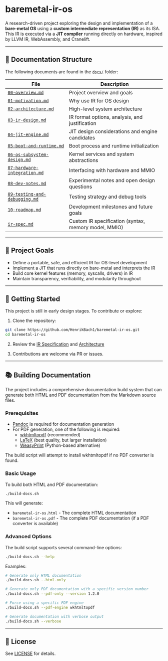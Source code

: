 # baremetal-ir-os

A research-driven project exploring the design and implementation of a **bare-metal OS** using a **custom intermediate representation (IR)** as its ISA. This IR is executed via a **JIT compiler** running directly on hardware, inspired by LLVM IR, WebAssembly, and Cranelift.

---

## 📂 Documentation Structure

The following documents are found in the [`docs/`](docs/) folder:

| File                            | Description |
|---------------------------------|-------------|
| [`00-overview.md`](docs/00-overview.md)           | Project overview and goals |
| [`01-motivation.md`](docs/01-motivation.md)         | Why use IR for OS design |
| [`02-architecture.md`](docs/02-architecture.md)       | High-level system architecture |
| [`03-ir-design.md`](docs/03-ir-design.md)          | IR format options, analysis, and justification |
| [`04-jit-engine.md`](docs/04-jit-engine.md)         | JIT design considerations and engine candidates |
| [`05-boot-and-runtime.md`](docs/05-boot-and-runtime.md) | Boot process and runtime initialization |
| [`06-os-subsystem-design.md`](docs/06-os-subsystem-design.md) | Kernel services and system abstractions |
| [`07-hardware-integration.md`](docs/07-hardware-integration.md) | Interfacing with hardware and MMIO |
| [`08-dev-notes.md`](docs/08-dev-notes.md)          | Experimental notes and open design questions |
| [`09-testing-and-debugging.md`](docs/09-testing-and-debugging.md) | Testing strategy and debug tools |
| [`10-roadmap.md`](docs/10-roadmap.md)             | Development milestones and future goals |
| [`ir-spec.md`](docs/ir-spec.md)                   | Custom IR specification (syntax, memory model, MMIO) |

---

## 🚀 Project Goals

- Define a portable, safe, and efficient IR for OS-level development
- Implement a JIT that runs directly on bare-metal and interprets the IR
- Build core kernel features (memory, syscalls, drivers) in IR
- Maintain transparency, verifiability, and modularity throughout

---

## 🔧 Getting Started

This project is still in early design stages. To contribute or explore:

1. Clone the repository:
```bash
git clone https://github.com/HenrikBach1/baremetal-ir-os.git
cd baremetal-ir-os
```

2. Review the [IR Specification](docs/ir-spec.md) and [Architecture](docs/02-architecture.md)

3. Contributions are welcome via PR or issues.

---

## 📚 Building Documentation

The project includes a comprehensive documentation build system that can generate both HTML and PDF documentation from the Markdown source files.

### Prerequisites

- [Pandoc](https://pandoc.org/) is required for documentation generation
- For PDF generation, one of the following is required:
  - [wkhtmltopdf](https://wkhtmltopdf.org/) (recommended)
  - [LaTeX](https://www.latex-project.org/) (best quality, but larger installation)
  - [WeasyPrint](https://weasyprint.org/) (Python-based alternative)

The build script will attempt to install wkhtmltopdf if no PDF converter is found.

### Basic Usage

To build both HTML and PDF documentation:

```bash
./build-docs.sh
```

This will generate:
- `baremetal-ir-os.html` - The complete HTML documentation
- `baremetal-ir-os.pdf` - The complete PDF documentation (if a PDF converter is available)

### Advanced Options

The build script supports several command-line options:

```bash
./build-docs.sh --help
```

Examples:

```bash
# Generate only HTML documentation
./build-docs.sh --html-only

# Generate only PDF documentation with a specific version number
./build-docs.sh --pdf-only --version 1.2.0

# Force using a specific PDF engine
./build-docs.sh --pdf-engine wkhtmltopdf

# Generate documentation with verbose output
./build-docs.sh --verbose
```

---

## 📜 License

See [LICENSE](LICENSE) for details.
